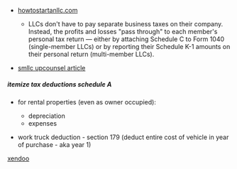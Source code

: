 - [howtostartanllc.com](https://howtostartanllc.com/form-an-llc/llc-expenses-cheat-sheet)
	- LLCs don't have to pay separate business taxes on their company. Instead, the profits and losses "pass through" to each member's personal tax return — either by attaching Schedule C to Form 1040 (single-member LLCs) or by reporting their Schedule K-1 amounts on their personal return (multi-member LLCs).

- [smllc upcounsel article](https://www.upcounsel.com/single-member-llc-taxes)

##### itemize tax deductions schedule A
- for rental properties (even as owner occupied):
	- depreciation
	- expenses

- work truck deduction - section 179 (deduct entire cost of vehicle in year of purchase - aka year 1)

[xendoo](https://xendoo.com/)
